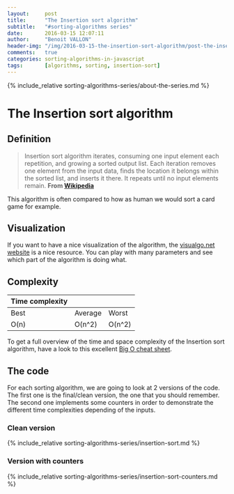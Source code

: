 ```yaml
---
layout:     post
title:      "The Insertion sort algorithm"
subtitle:   "#sorting-algorithms series"
date:       2016-03-15 12:07:11
author:     "Benoit VALLON"
header-img: "/img/2016-03-15-the-insertion-sort-algorithm/post-the-insertion-sort-algorithm.jpg"
comments:   true
categories: sorting-algorithms-in-javascript
tags:       [algorithms, sorting, insertion-sort]
---
```


{% include_relative sorting-algorithms-series/about-the-series.md %}

# The Insertion sort algorithm

## Definition

> Insertion sort algorithm iterates, consuming one input element each repetition, and growing a sorted output list. Each iteration removes one element from the input data, finds the location it belongs within the sorted list, and inserts it there. It repeats until no input elements remain.
**From [Wikipedia](https://en.wikipedia.org/wiki/Insertion_sort)**

This algorithm is often compared to how as human we would sort a card game for example.

## Visualization

If you want to have a nice visualization of the algorithm, the [visualgo.net website](http://visualgo.net/sorting.html) is a nice resource. You can play with many parameters and see which part of the algorithm is doing what.

## Complexity

Time complexity |||
--- | --- | ---
Best|Average|Worst
O(n) | O(n^2) | O(n^2)

To get a full overview of the time and space complexity of the Insertion sort algorithm, have a look to this excellent [Big O cheat sheet](http://bigocheatsheet.com/).

## The code

For each sorting algorithm, we are going to look at 2 versions of the code. The first one is the final/clean version, the one that you should remember. The second one implements some counters in order to demonstrate the different time complexities depending of the inputs.

### Clean version

{% include_relative sorting-algorithms-series/insertion-sort.md %}

### Version with counters

{% include_relative sorting-algorithms-series/insertion-sort-counters.md %}
